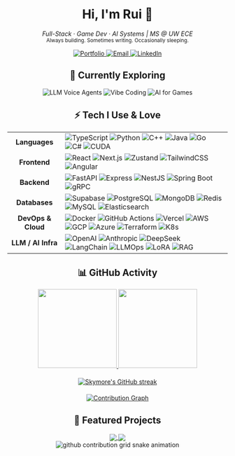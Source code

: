 <!-- GitHub README.md中的HTML代码 -->
<div align="center">
  <h1>Hi, I'm Rui 👋</h1>
  <p><i>Full-Stack · Game Dev · AI Systems | MS @ UW ECE</i><br>
  <small>Always building. Sometimes writing. Occasionally sleeping.</small></p>
  
  <a href="https://ruit.me" target="_blank">
    <img src="https://img.shields.io/badge/-Portfolio-000000?style=for-the-badge&logo=About.me&logoColor=white" alt="Portfolio" />
  </a>
  <a href="mailto:realruitao@gmail.com">
    <img src="https://img.shields.io/badge/-Email-D14836?style=for-the-badge&logo=gmail&logoColor=white" alt="Email" />
  </a>
  <a href="https://linkedin.com/in/ruit" target="_blank">
    <img src="https://img.shields.io/badge/-LinkedIn-0077B5?style=for-the-badge&logo=linkedin&logoColor=white" alt="LinkedIn" />
  </a>
</div>

<div align="center">
  <h2>🧠 Currently Exploring</h2>
  <p>
    <img src="https://img.shields.io/badge/-LLM_Voice_Agents-20232A?style=flat-square&logoColor=white" alt="LLM Voice Agents" />
    <img src="https://img.shields.io/badge/-Vibe_Coding-20232A?style=flat-square&logoColor=white" alt="Vibe Coding" />
    <img src="https://img.shields.io/badge/-AI_for_Games-20232A?style=flat-square&logoColor=white" alt="AI for Games" />
  </p>
</div>

<h2 align="center">⚡ Tech I Use & Love</h2>

<table align="center">
  <tr>
    <td align="center"><b>Languages</b></td>
    <td>
      <img src="https://img.shields.io/badge/-TypeScript-3178C6?logo=typescript&logoColor=white&style=flat" alt="TypeScript" />
      <img src="https://img.shields.io/badge/-Python-3776AB?logo=python&logoColor=white&style=flat" alt="Python" />
      <img src="https://img.shields.io/badge/-C++-00599C?logo=c%2b%2b&logoColor=white&style=flat" alt="C++" />
      <img src="https://img.shields.io/badge/Java-ED8B00?logo=openjdk&logoColor=white&style=flat" alt="Java" />
      <img src="https://img.shields.io/badge/-Go-00ADD8?logo=go&logoColor=white&style=flat" alt="Go" />
      <img src="https://img.shields.io/badge/-C%23-239120?logo=csharp&logoColor=white&style=flat" alt="C#" />
      <img src="https://img.shields.io/badge/CUDA-C3E88D?logo=nvidia&logoColor=black&style=flat" alt="CUDA" />
    </td>
  </tr>
  <tr>
    <td align="center"><b>Frontend</b></td>
    <td>
      <img src="https://img.shields.io/badge/-React-20232A?logo=react&logoColor=61DAFB&style=flat" alt="React" />
      <img src="https://img.shields.io/badge/-Next.js-000000?logo=nextdotjs&logoColor=white&style=flat" alt="Next.js" />
      <img src="https://img.shields.io/badge/-Zustand-000000?logo=react&logoColor=white&style=flat" alt="Zustand" />
      <img src="https://img.shields.io/badge/-TailwindCSS-06B6D4?logo=tailwindcss&logoColor=white&style=flat" alt="TailwindCSS" />
      <img src="https://img.shields.io/badge/-Angular-DD0031?logo=angular&logoColor=white&style=flat" alt="Angular" />
    </td>
  </tr>
  <tr>
    <td align="center"><b>Backend</b></td>
    <td>
      <img src="https://img.shields.io/badge/-FastAPI-009688?logo=fastapi&logoColor=white&style=flat" alt="FastAPI" />
      <img src="https://img.shields.io/badge/-Express-000000?logo=express&logoColor=white&style=flat" alt="Express" />
      <img src="https://img.shields.io/badge/-NestJS-E0234E?logo=nestjs&logoColor=white&style=flat" alt="NestJS" />
      <img src="https://img.shields.io/badge/-Spring_Boot-6DB33F?logo=springboot&logoColor=white&style=flat" alt="Spring Boot" />
      <img src="https://custom-icon-badges.demolab.com/badge/gRPC-0080FF?logo=grpc&logoColor=white" alt="gRPC" />
    </td>
  </tr>
  <tr>
    <td align="center"><b>Databases</b></td>
    <td>
      <img src="https://img.shields.io/badge/Supabase-E0F2F1?logo=supabase&logoColor=black&style=flat" alt="Supabase" />
      <img src="https://img.shields.io/badge/-PostgreSQL-336791?logo=postgresql&logoColor=white&style=flat" alt="PostgreSQL" />
      <img src="https://img.shields.io/badge/-MongoDB-47A248?logo=mongodb&logoColor=white&style=flat" alt="MongoDB" />
      <img src="https://img.shields.io/badge/-Redis-DC382D?logo=redis&logoColor=white&style=flat" alt="Redis" />
      <img src="https://img.shields.io/badge/-MySQL-005E87?logo=mysql&logoColor=white&style=flat" alt="MySQL" />
      <img src="https://img.shields.io/badge/-Elasticsearch-005571?logo=elasticsearch&logoColor=white&style=flat" alt="Elasticsearch" />
    </td>
  </tr>
  <tr>
    <td align="center"><b>DevOps & Cloud</b></td>
    <td>
      <img src="https://img.shields.io/badge/-Docker-2496ED?logo=docker&logoColor=white&style=flat" alt="Docker" />
      <img src="https://img.shields.io/badge/-GitHub%20Actions-2088FF?logo=githubactions&logoColor=white&style=flat" alt="GitHub Actions" />
      <img src="https://img.shields.io/badge/-Vercel-1A1A1A?logo=vercel&logoColor=white&style=flat" alt="Vercel" />
      <img src="https://custom-icon-badges.demolab.com/badge/AWS-232F3E?logo=aws&logoColor=white" alt="AWS" />
      <img src="https://img.shields.io/badge/-GCP-4285F4?logo=googlecloud&logoColor=white&style=flat" alt="GCP" />
      <img src="https://custom-icon-badges.demolab.com/badge/Azure-0078D4?logo=azure&logoColor=white" alt="Azure" />
      <img src="https://img.shields.io/badge/-Terraform-623CE4?logo=terraform&logoColor=white&style=flat" alt="Terraform" />
      <img src="https://img.shields.io/badge/-K8s-326CE5?logo=kubernetes&logoColor=white&style=flat" alt="K8s" />
    </td>
  </tr>
  <tr>
    <td align="center"><b>LLM / AI Infra</b></td>
    <td>
      <img src="https://img.shields.io/badge/-OpenAI-412991?logo=openai&logoColor=white&style=flat" alt="OpenAI" />
      <img src="https://img.shields.io/badge/-Anthropic-333333?logo=anthropic&logoColor=white&style=flat" alt="Anthropic" />
      <img src="https://custom-icon-badges.demolab.com/badge/DeepSeek-4D6BFF?logo=deepseek&logoColor=white" alt="DeepSeek" />
      <img src="https://img.shields.io/badge/-LangChain-333333?logo=langchain&logoColor=white&style=flat" alt="LangChain" />
      <img src="https://img.shields.io/badge/-LLMOps-0077CC?logo=llmops&logoColor=white&style=flat" alt="LLMOps" />
      <img src="https://img.shields.io/badge/-LoRA-8A2BE2?logoColor=white&style=flat" alt="LoRA" />
      <img src="https://img.shields.io/badge/-RAG-4C9ECA?logoColor=white&style=flat" alt="RAG" />
    </td>
  </tr>
</table>

<!-- GitHub 活动统计区域 - 使用动态数据 -->
<h2 align="center">📊 GitHub Activity</h2>

<div align="center">
  <!-- GitHub 统计数据 -->
  <a href="https://github.com/Skymore">
    <img height="180em" src="https://github-readme-stats.vercel.app/api?username=Skymore&show_icons=true&theme=github_dark&hide_border=true&count_private=true&include_all_commits=true&hide_title=true" />
    <img height="180em" src="https://github-readme-stats.vercel.app/api/top-langs/?username=Skymore&layout=compact&langs_count=8&theme=github_dark&hide_border=true&exclude_repo=Win25_LLM,Track2COCO" />
  </a>
</div>

<div align="center" style="margin-top: 20px;">
  <!-- 贡献图表 -->
  <a href="https://github.com/Skymore">
    <img src="https://github-readme-streak-stats.herokuapp.com/?user=Skymore&theme=github-dark-blue&hide_border=true" alt="Skymore's GitHub streak" />
  </a>
</div>

<!-- 活动图表 -->
<div align="center" style="margin-top: 20px;">
  <a href="https://github.com/Skymore">
    <img src="https://activity-graph.herokuapp.com/graph?username=Skymore&theme=react-dark&hide_border=true" alt="Contribution Graph" />
  </a>
</div>

<!-- 项目展示区 - 使用动态卡片 -->
<h2 align="center">🚀 Featured Projects</h2>

<div align="center">
  <a href="https://github.com/anuraghazra/github-readme-stats">
    <img align="center" src="https://github-readme-stats.vercel.app/api/pin/?username=Skymore&repo=your-best-repo-1&theme=github_dark&hide_border=true" />
  </a>
  <a href="https://github.com/anuraghazra/github-readme-stats">
    <img align="center" src="https://github-readme-stats.vercel.app/api/pin/?username=Skymore&repo=your-best-repo-2&theme=github_dark&hide_border=true" />
  </a>
</div>

<!-- 贡献蛇形图 - 很酷的动态效果 -->
<div align="center">
  <picture>
    <source media="(prefers-color-scheme: dark)" srcset="https://raw.githubusercontent.com/Skymore/Skymore/output/github-contribution-grid-snake-dark.svg">
    <source media="(prefers-color-scheme: light)" srcset="https://raw.githubusercontent.com/Skymore/Skymore/output/github-contribution-grid-snake.svg">
    <img alt="github contribution grid snake animation" src="https://raw.githubusercontent.com/Skymore/Skymore/output/github-contribution-grid-snake.svg">
  </picture>
</div>
